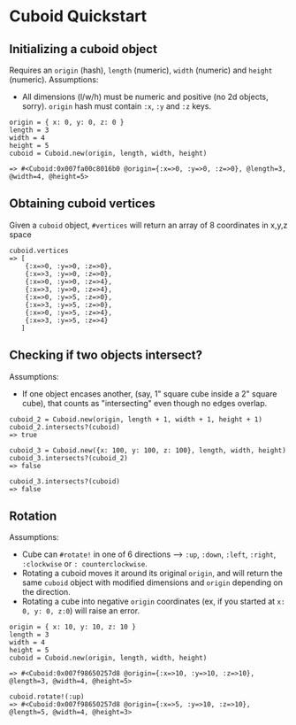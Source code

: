 # Cuboid Quickstart

## Initializing a cuboid object
Requires an `origin` (hash), `length` (numeric), `width` (numeric) and `height` (numeric).
Assumptions: 

  - All dimensions (l/w/h) must be numeric and positive (no 2d objects, sorry). `origin` hash must contain `:x`, `:y` and `:z` keys.

```
origin = { x: 0, y: 0, z: 0 }
length = 3
width = 4
height = 5
cuboid = Cuboid.new(origin, length, width, height)

=> #<Cuboid:0x007fa00c8016b0 @origin={:x=>0, :y=>0, :z=>0}, @length=3, @width=4, @height=5>
```

## Obtaining cuboid vertices
Given a `cuboid` object, `#vertices` will return an array of 8 coordinates in x,y,z space

```
cuboid.vertices
=> [
    {:x=>0, :y=>0, :z=>0}, 
    {:x=>3, :y=>0, :z=>0}, 
    {:x=>0, :y=>0, :z=>4}, 
    {:x=>3, :y=>0, :z=>4}, 
    {:x=>0, :y=>5, :z=>0}, 
    {:x=>3, :y=>5, :z=>0}, 
    {:x=>0, :y=>5, :z=>4}, 
    {:x=>3, :y=>5, :z=>4}
   ]
```

## Checking if two objects intersect?
Assumptions: 

  - If one object encases another, (say, 1" square cube inside a 2" square cube), that counts as "intersecting" even though no edges overlap.

```
cuboid_2 = Cuboid.new(origin, length + 1, width + 1, height + 1)
cuboid_2.intersects?(cuboid)
=> true

cuboid_3 = Cuboid.new({x: 100, y: 100, z: 100}, length, width, height)
cuboid_3.intersects?(cuboid_2)
=> false

cuboid_3.intersects?(cuboid)
=> false
```

## Rotation
Assumptions: 

  - Cube can `#rotate!` in one of 6 directions --> `:up`, `:down`, `:left`, `:right`, `:clockwise` or `: counterclockwise`. 
  - Rotating a cuboid moves it around its original `origin`, and will return the same `cuboid` object with modified dimensions and `origin` depending on the direction.
  - Rotating a cube into negative `origin` coordinates (ex, if you started at `x: 0, y: 0, z:0`) will raise an error.


```
origin = { x: 10, y: 10, z: 10 }
length = 3
width = 4
height = 5
cuboid = Cuboid.new(origin, length, width, height)

=> #<Cuboid:0x007f98650257d8 @origin={:x=>10, :y=>10, :z=>10}, @length=3, @width=4, @height=5>

cuboid.rotate!(:up)
=> #<Cuboid:0x007f98650257d8 @origin={:x=>5, :y=>10, :z=>10}, @length=5, @width=4, @height=3>
```
